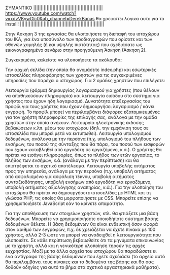 ΣΥΜΑΝΤΙΚΟ |||||||||||||||||||||||||||||||||||||||||||||||
https://www.youtube.com/watch?v=xdvVKywGlc0&ab_channel=DerekBanas θα χρειαστει λογικα αυτο για το install!
|||||||||||||||||||||||||||||||||||||||||||||||||||||||||


Στην Άσκηση 3 της εργασίας θα υλοποιήσετε τη διεπαφή του ιστοχώρου του IKA, για ένα υποσύνολο των προδιαγραφών που ορίσατε και των οθονών χαμηλής (ή και υψηλής πιστότητας) που σχεδιάσατε ως εικονογραφημένο σενάριο στην προηγούμενη Άσκηση (Άσκηση 2).

Συγκεκριμένα, καλείστε να υλοποιήσετε τα ακόλουθα:

Την αρχική σελίδα (την οποία θα ονομάσετε index.php) και εσωτερικές ιστοσελίδες πληροφόρησης των χρηστών για τις συγκεκριμένες υπηρεσίες που παρέχει ο ιστοχώρος.
Για 2 ομάδες χρηστών που επιλέγετε:

Λειτουργία (φόρμα) δημιουργίας λογαριασμού για χρήστες (που θέλουν να αποθηκεύσουν πληροφορία) και λειτουργία εισόδου στο σύστημα για χρήστες που έχουν ήδη λογαριασμό.
Δυνατότητα επεξεργασίας του προφίλ για τους χρήστες που έχουν δημιουργήσει λογαριασμό / κάνει εγγραφή. Το προφίλ μπορεί να περιλαμβάνει διάφορες εξατομικευμένες για τον χρήστη πληροφορίες της επιλογής σας, ανάλογα με την ομάδα χρηστών στην οποία ανήκουν.
Λειτουργία ηλεκτρονικής έκδοσης βεβαιώσεων κ.λπ. μέσω του ιστοχώρου (δηλ. την εμφάνιση τους σε ιστοσελίδα που μπορεί μετά να εκτυπωθεί).
Λειτουργία υπολογισμού δεδομένων, ανάλογα με την περσόνα (π.χ. υπολογισμό του πλήθους των ενσήμων, του ποσού της σύνταξης που θα πάρει, του ποσού των εισφορών που έχουν καταβληθεί από εργοδότη σε εργαζόμενο, κ.ά.). Ο χρήστης θα πρέπει να εισάγει πληροφορίες, όπως το πλήθος των ετών εργασίας, το πλήθος των ενσήμων, κ.ά. (ανάλογα με την περίπτωση) και θα επιστρέφεται το σχετικό αποτέλεσμα.
Λειτουργία υποβολής αιτήματος προς την υπηρεσία, ανάλογα με την περσόνα (π.χ. υποβολή αιτήματος από ασφαλισμένο για ασφάλιση τέκνου, υποβολή αιτήματος συνταξιοδότησης, υποβολή ενσήμων από εργοδότη για εργαζόμενο, υποβολή αιτήματος αξιολόγησης αναπηρίας, κ.ά.).
Για την υλοποίηση του ιστοχώρου θα πρέπει να δημιουργήσετε ιστοσελίδες με HTML και τη γλώσσα PHP, τις οποίες θα μορφοποιήσετε με CSS. Μπορείτε επίσης να χρησιμοποιήσετε JavaScript εάν το κρίνετε απαραίτητο.

Για την αποθήκευση των στοιχείων χρηστών, κτλ. θα φτιάξετε μια βάση δεδομένων. Mπορείτε να χρησιμοποιήσετε οποιοδήποτε σύστημα βάσης δεδομένων θέλετε. Η βάση δεδομένων θα είναι ενδεικτική όσον αφορά στον αριθμό των εγγραφών, π.χ. δε χρειάζεται να έχετε πίνακα με 100 χρήστες, αλλά 2-3 ώστε να μπορεί να αναδειχθεί η λειτουργικότητα που υλοποιείτε.  Σε κάθε περίπτωση βεβαιωθείτε ότι τα μηνύματα επικοινωνίας με το χρήστη, αλλά και η γενικότερη υλοποίηση τηρούν τις αρχές ευχρηστίας. Μαζί με τα άλλα αρχεία του ιστοχώρου θα παραδώσετε κι ένα αντίγραφο της βάσης δεδομένων που έχετε σχεδιάσει (το αρχείο αυτό θα περιλαμβάνει τους πίνακες και τα δεδομένα της βάσης και θα σας δοθούν οδηγίες για αυτό το βήμα στα σχετικά εργαστηριακά μαθήματα).

